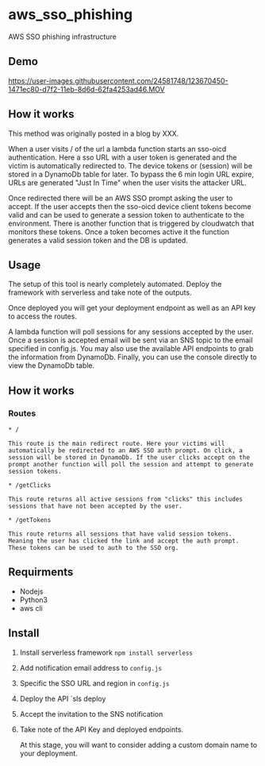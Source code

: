 



# aws_sso_phishing
AWS SSO phishing infrastructure 


## Demo

https://user-images.githubusercontent.com/24581748/123670450-1471ec80-d7f2-11eb-8d6d-62fa4253ad46.MOV

## How it works 

This method was originally posted in a blog by XXX.

When a user visits / of the url a lambda function starts an sso-oicd authentication. Here a sso URL with a user token is generated and the victim is automatically redirected to. The device tokens or (session) will be stored in a DynamoDb table for later. To bypass the 6 min login URL expire, URLs are generated "Just In Time" when the user visits the attacker URL. 

Once redirected there will be an AWS SSO prompt asking the user to accept. If the user accepts then the sso-oicd device client tokens become valid and can be used to generate a session token to authenticate to the environment. There is another function that is triggered by cloudwatch that monitors these tokens. Once a token becomes active it the function generates a valid session token and the DB is updated.



## Usage

The setup of this tool is nearly completely automated. Deploy the framework with serverless and take note of the outputs. 

Once deployed you will get your deployment endpoint as well as an API key to access the routes. 

A lambda function will poll sessions for any sessions accepted by the user. Once a session is accepted email will be sent via an SNS topic to the email specified in config.js. You may also use the available API endpoints to grab the information from DynamoDb. Finally, you can use the console directly to view the DynamoDb table.


## How it works

### Routes
    * / 

    This route is the main redirect route. Here your victims will automatically be redirected to an AWS SSO auth prompt. On click, a session will be stored in DynamoDb. If the user clicks accept on the prompt another function will poll the session and attempt to generate session tokens.

    * /getClicks

    This route returns all active sessions from "clicks" this includes sessions that have not been accepted by the user. 

    * /getTokens

    This route returns all sessions that have valid session tokens. Meaning the user has clicked the link and accept the auth prompt. These tokens can be used to auth to the SSO org.

## Requirments 

* Nodejs
* Python3
* aws cli


## Install 

1. Install serverless framework 
    `npm install serverless`

2. Add notification email address to `config.js`

3. Specific the SSO URL and region in `config.js`

3. Deploy the API
    `sls deploy

4. Accept the invitation to the SNS notification

5. Take note of the API Key and deployed endpoints. 

    At this stage, you will want to consider adding a custom domain name to your deployment. 
